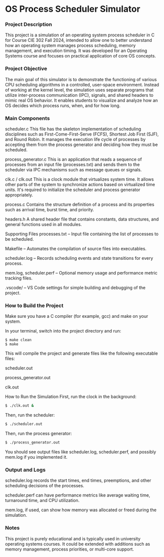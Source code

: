 # OS Process Scheduler Simulator
### Project Description
This project is a simulation of an operating system process scheduler in C for Course CIE 302 Fall 2024, intended to allow one to better understand how an operating system manages process scheduling, memory management, and execution timing. It was developed for an Operating Systems course and focuses on practical application of core OS concepts.

### Project Objective
The main goal of this simulator is to demonstrate the functioning of various CPU scheduling algorithms in a controlled, user-space environment. Instead of working at the kernel level, the simulation uses separate programs that utilize inter-process communication (IPC), signals, and shared headers to mimic real OS behavior. It enables students to visualize and analyze how an OS decides which process runs, when, and for how long.

### Main Components
scheduler.c
This file has the skeleton implementation of scheduling disciplines such as First-Come-First-Serve (FCFS), Shortest Job First (SJF), and Round Robin. It manages the execution life cycle of processes by accepting them from the process generator and deciding how they must be scheduled.

process_generator.c
This is an application that reads a sequence of processes from an input file (processes.txt) and sends them to the scheduler via IPC mechanisms such as message queues or signals.

clk.c / clk.out
This is a clock module that virtualizes system time. It allows other parts of the system to synchronize actions based on virtualized time units. It's required to initialize the scheduler and process generator appropriately.

process.c
Contains the structure definition of a process and its properties such as arrival time, burst time, and priority.

headers.h
A shared header file that contains constants, data structures, and general functions used in all modules.

Supporting Files
processes.txt – Input file containing the list of processes to be scheduled.

Makefile – Automates the compilation of source files into executables.

scheduler.log – Records scheduling events and state transitions for every process.

mem.log, scheduler.perf – Optional memory usage and performance metric tracking files.

.vscode/ – VS Code settings for simple building and debugging of the project.

### How to Build the Project
Make sure you have a C compiler (for example, gcc) and make on your system. 

In your terminal, switch into the project directory and run:
```
$ make clean
$ make
```
This will compile the project and generate files like the following executable files:

scheduler.out

process_generator.out

clk.out

How to Run the Simulation
First, run the clock in the background:

``` bash
$ ./clk.out &
``` 
Then, run the scheduler:

``` bash
$ ./scheduler.out
```
Then, run the process generator:

``` bash
$ ./process_generator.out
```
You should see output files like scheduler.log, scheduler.perf, and possibly mem.log if you implemented it.

### Output and Logs
scheduler.log records the start times, end times, preemptions, and other scheduling decisions of the processes.

scheduler.perf can have performance metrics like average waiting time, turnaround time, and CPU utilization.

mem.log, if used, can show how memory was allocated or freed during the simulation.


### Notes
This project is purely educational and is typically used in university operating systems courses. It could be extended with additions such as memory management, process priorities, or multi-core support.
